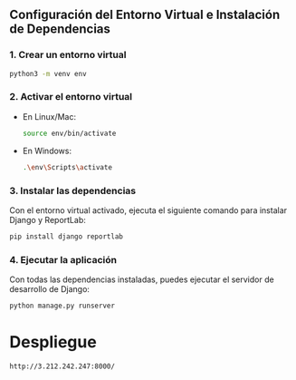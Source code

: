 ## Configuración del Entorno Virtual e Instalación de Dependencias

### 1. Crear un entorno virtual
```bash
python3 -m venv env
```

### 2. Activar el entorno virtual

- En Linux/Mac:
  ```bash
  source env/bin/activate
  ```
  
- En Windows:
  ```bash
  .\env\Scripts\activate
  ```

### 3. Instalar las dependencias

Con el entorno virtual activado, ejecuta el siguiente comando para instalar Django y ReportLab:

```bash
pip install django reportlab
```

### 4. Ejecutar la aplicación

Con todas las dependencias instaladas, puedes ejecutar el servidor de desarrollo de Django:

```bash
python manage.py runserver
```
# Despliegue
```bash
http://3.212.242.247:8000/
```
